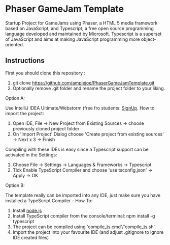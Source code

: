 # Phaser GameJam Template

Startup Project for GameJams using Phaser, a HTML 5 media framework based on JavaScript, and Typescript, a free open source programming language developed and maintained by Microsoft. Typescript is a superset of JavaScript and aims at making JavaScript programming more object-oriented. 

## Instructions

First you should clone this repository : 

1. git clone https://github.com/amplejoe/PhaserGameJamTemplate.git
2. Optionally remove .git folder and rename the project folder to your liking.


Option A: 

Use IntelliJ IDEA Ultimate/Webstorm (free fro students: [SignUp](https://www.jetbrains.com/student/). How to import the project:

1. Open IDE, File -> New Project from Existing Sources -> choose previously cloned project folder
2. On 'Import Project' Dialog choose 'Create project from existing sources' -> Next  x 3 -> Finish
 
Compiling with these IDEs is easy since a Typescript support can be activated in the Settings: 

1. Choose File -> Settings -> Languages & Frameworks -> Typescript
2. Tick Enable TypeScript Compiler and choose 'use tsconfig.json' -> Apply -> OK

Option B:

The template really can be imported into any IDE, just make sure you have installed a TypeScript Compiler - How To: 
1. Install [node.js](https://nodejs.org/en/)
2. Install TypeScript compiler from the console/terminal: npm install -g typescript  
3. The project can be compiled using 'compile_ts.cmd'/'compile_ts.sh'.
4. Import the project into your favourite IDE (and adjust .gitignore to ignore IDE created files)

